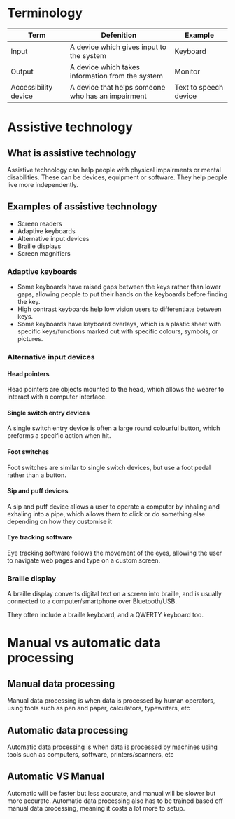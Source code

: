 # Terminology
| Term | Defenition | Example |
| -- | -- | -- |
| Input | A device which gives input to the system | Keyboard |
| Output | A device which takes information from the system | Monitor |
| Accessibility device | A device that helps someone who has an impairment | Text to speech device |

# Assistive technology
## What is assistive technology
Assistive technology can help people with physical impairments or mental disabilities. These can be devices, equipment or software. They help people live more independently.

## Examples of assistive technology
- Screen readers
- Adaptive keyboards
- Alternative input devices
- Braille displays
- Screen magnifiers

### Adaptive keyboards
- Some keyboards have raised gaps between the keys rather than lower gaps, allowing people to put their hands on the keyboards before finding the key.
- High contrast keyboards help low vision users to differentiate between keys.
- Some keyboards have keyboard overlays, which is a plastic sheet with specific keys/functions marked out with specific colours, symbols, or pictures.

### Alternative input devices
#### Head pointers
Head pointers are objects mounted to the head, which allows the wearer to interact with a computer interface.
#### Single switch entry devices
A single switch entry device is often a large round colourful button, which preforms a specific action when hit.
#### Foot switches
Foot switches are similar to single switch devices, but use a foot pedal rather than a button.
#### Sip and puff devices
A sip and puff device allows a user to operate a computer by inhaling and exhaling into a pipe, which allows them to click or do something else depending on how they customise it
#### Eye tracking software
Eye tracking software follows the movement of the eyes, allowing the user to navigate web pages and type on a custom screen.

### Braille display

A braille display converts digital text on a screen into braille, and is usually connected to a computer/smartphone over Bluetooth/USB.

They often include a braille keyboard, and a QWERTY keyboard too.

# Manual vs automatic data processing

## Manual data processing
Manual data processing is when data is processed by human operators, using tools such as pen and paper, calculators, typewriters, etc
## Automatic data processing
Automatic data processing is when data is processed by machines using tools such as computers, software, printers/scanners, etc

## Automatic VS Manual
Automatic will be faster but less accurate, and manual will be slower but more accurate.
Automatic data processing also has to be trained based off manual data processing, meaning it costs a lot more to setup.